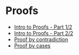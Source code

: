 # Proofs

- [Intro to Proofs - Part 1/2](https://youtu.be/GyFVgJZ0hIs)
- [Intro to Proofs - Part 2/2](https://youtu.be/wfr4XbR5VP8)
- [Proof by contradiction](https://youtu.be/CpW0ZJ7i0oc)
- [Proof by cases](https://youtu.be/vzpFQ3uNyPo)